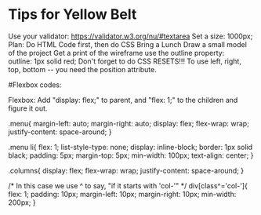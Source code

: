 # Tips for Yellow Belt
Use your validator: https://validator.w3.org/nu/#textarea
Set a size: 1000px;
Plan: Do HTML Code first, then do CSS
Bring a Lunch
Draw a small model of the project
Get a print of the wireframe
use the outline property:  
   outline: 1px solid red;
Don't forget to do CSS RESETS!!!
To use left, right, top, bottom -- you need the position attribute.

#Flexbox codes:

Flexbox: Add "display: flex;" to parent, and "flex: 1;" to the children and figure it out.

.menu{
    margin-left: auto;
    margin-right: auto;
    display: flex;
    flex-wrap: wrap;
    justify-content: space-around;
}

.menu li{
    flex: 1;
    list-style-type: none;
    display: inline-block;
    border: 1px solid black;
    padding: 5px;
    margin-top: 5px;
    min-width: 100px;
    text-align: center;
}

.columns{
    display: flex;
    flex-wrap: wrap;
    justify-content: space-around;
}

/* In this case we use ^ to say, "if it starts with 'col-'" */
div[class^='col-']{  
    flex: 1;
    padding: 10px;
    margin-left: 10px;
    margin-right: 10px;
    min-width: 200px;
}

